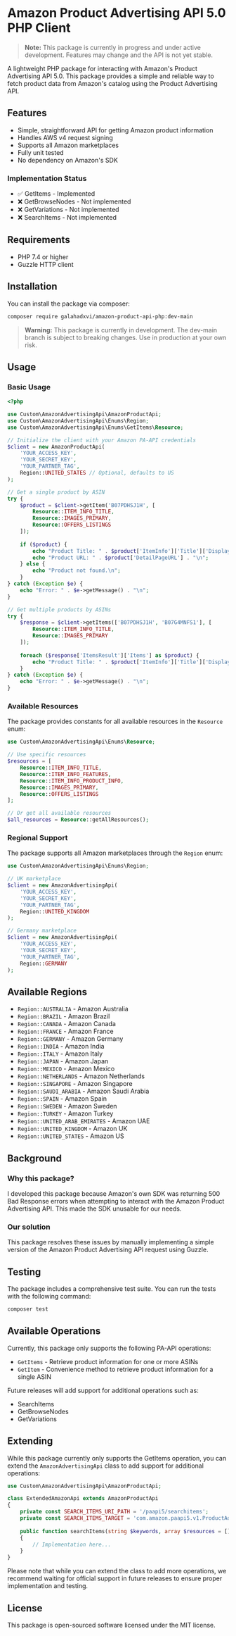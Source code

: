 # Amazon Product Advertising API 5.0 PHP Client

> **Note:** This package is currently in progress and under active development. Features may change and the API is not yet stable.

A lightweight PHP package for interacting with Amazon's Product Advertising API 5.0. This package provides a simple and reliable way to fetch product data from Amazon's catalog using the Product Advertising API.

## Features

- Simple, straightforward API for getting Amazon product information
- Handles AWS v4 request signing
- Supports all Amazon marketplaces
- Fully unit tested
- No dependency on Amazon's SDK

### Implementation Status

- ✅ GetItems - Implemented
- ❌ GetBrowseNodes - Not implemented
- ❌ GetVariations - Not implemented
- ❌ SearchItems - Not implemented

## Requirements

- PHP 7.4 or higher
- Guzzle HTTP client

## Installation

You can install the package via composer:

```bash
composer require galahadxvi/amazon-product-api-php:dev-main
```

> **Warning:** This package is currently in development. The dev-main branch is subject to breaking changes. Use in production at your own risk.

## Usage

### Basic Usage

```php
<?php

use Custom\AmazonAdvertisingApi\AmazonProductApi;
use Custom\AmazonAdvertisingApi\Enums\Region;
use Custom\AmazonAdvertisingApi\Enums\GetItems\Resource;

// Initialize the client with your Amazon PA-API credentials
$client = new AmazonProductApi(
    'YOUR_ACCESS_KEY',
    'YOUR_SECRET_KEY',
    'YOUR_PARTNER_TAG',
    Region::UNITED_STATES // Optional, defaults to US
);

// Get a single product by ASIN
try {
    $product = $client->getItem('B07PDHSJ1H', [
        Resource::ITEM_INFO_TITLE,
        Resource::IMAGES_PRIMARY,
        Resource::OFFERS_LISTINGS
    ]);
    
    if ($product) {
        echo "Product Title: " . $product['ItemInfo']['Title']['DisplayValue'] . "\n";
        echo "Product URL: " . $product['DetailPageURL'] . "\n";
    } else {
        echo "Product not found.\n";
    }
} catch (Exception $e) {
    echo "Error: " . $e->getMessage() . "\n";
}

// Get multiple products by ASINs
try {
    $response = $client->getItems(['B07PDHSJ1H', 'B07G4MNFS1'], [
        Resource::ITEM_INFO_TITLE,
        Resource::IMAGES_PRIMARY
    ]);
    
    foreach ($response['ItemsResult']['Items'] as $product) {
        echo "Product Title: " . $product['ItemInfo']['Title']['DisplayValue'] . "\n";
    }
} catch (Exception $e) {
    echo "Error: " . $e->getMessage() . "\n";
}
```

### Available Resources

The package provides constants for all available resources in the `Resource` enum:

```php
use Custom\AmazonAdvertisingApi\Enums\Resource;

// Use specific resources
$resources = [
    Resource::ITEM_INFO_TITLE,
    Resource::ITEM_INFO_FEATURES,
    Resource::ITEM_INFO_PRODUCT_INFO,
    Resource::IMAGES_PRIMARY,
    Resource::OFFERS_LISTINGS
];

// Or get all available resources
$all_resources = Resource::getAllResources();
```

### Regional Support

The package supports all Amazon marketplaces through the `Region` enum:

```php
use Custom\AmazonAdvertisingApi\Enums\Region;

// UK marketplace
$client = new AmazonAdvertisingApi(
    'YOUR_ACCESS_KEY',
    'YOUR_SECRET_KEY',
    'YOUR_PARTNER_TAG',
    Region::UNITED_KINGDOM
);

// Germany marketplace
$client = new AmazonAdvertisingApi(
    'YOUR_ACCESS_KEY',
    'YOUR_SECRET_KEY',
    'YOUR_PARTNER_TAG',
    Region::GERMANY
);
```

## Available Regions

- `Region::AUSTRALIA` - Amazon Australia
- `Region::BRAZIL` - Amazon Brazil
- `Region::CANADA` - Amazon Canada
- `Region::FRANCE` - Amazon France
- `Region::GERMANY` - Amazon Germany
- `Region::INDIA` - Amazon India
- `Region::ITALY` - Amazon Italy
- `Region::JAPAN` - Amazon Japan
- `Region::MEXICO` - Amazon Mexico
- `Region::NETHERLANDS` - Amazon Netherlands
- `Region::SINGAPORE` - Amazon Singapore
- `Region::SAUDI_ARABIA` - Amazon Saudi Arabia
- `Region::SPAIN` - Amazon Spain
- `Region::SWEDEN` - Amazon Sweden
- `Region::TURKEY` - Amazon Turkey
- `Region::UNITED_ARAB_EMIRATES` - Amazon UAE
- `Region::UNITED_KINGDOM` - Amazon UK
- `Region::UNITED_STATES` - Amazon US

## Background

### Why this package?

I developed this package because Amazon's own SDK was returning 500 Bad Response errors when attempting to interact with the Amazon Product Advertising API. This made the SDK unusable for our needs.

### Our solution

This package resolves these issues by manually implementing a simple version of the Amazon Product Advertising API request using Guzzle.

## Testing

The package includes a comprehensive test suite. You can run the tests with the following command:

```bash
composer test
```

## Available Operations

Currently, this package only supports the following PA-API operations:

- `GetItems` - Retrieve product information for one or more ASINs
- `GetItem` - Convenience method to retrieve product information for a single ASIN

Future releases will add support for additional operations such as:
- SearchItems
- GetBrowseNodes
- GetVariations

## Extending

While this package currently only supports the GetItems operation, you can extend the `AmazonAdvertisingApi` class to add support for additional operations:

```php
use Custom\AmazonAdvertisingApi\AmazonProductApi;

class ExtendedAmazonApi extends AmazonProductApi
{
    private const SEARCH_ITEMS_URI_PATH = '/paapi5/searchitems';
    private const SEARCH_ITEMS_TARGET = 'com.amazon.paapi5.v1.ProductAdvertisingAPIv1.SearchItems';
    
    public function searchItems(string $keywords, array $resources = []): array
    {
        // Implementation here...
    }
}
```

Please note that while you can extend the class to add more operations, we recommend waiting for official support in future releases to ensure proper implementation and testing.

## License

This package is open-sourced software licensed under the MIT license. 